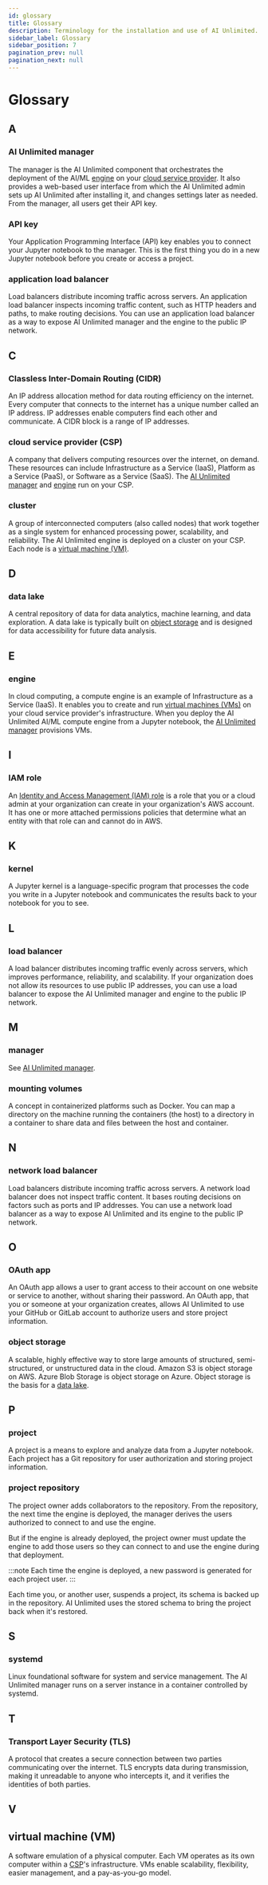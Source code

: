```yaml
---
id: glossary
title: Glossary
description: Terminology for the installation and use of AI Unlimited.
sidebar_label: Glossary
sidebar_position: 7
pagination_prev: null
pagination_next: null
---
```


# Glossary


## A

<a id="glo-aiu-manager"></a>
### AI Unlimited manager

The manager is the AI Unlimited component that orchestrates the deployment of the AI/ML [engine](#glo-engine) on your [cloud service provider](#glo-csp). It also provides a web-based user interface from which the AI Unlimited admin sets up AI Unlimited after installing it, and changes settings later as needed. From the manager, all users get their API key.

<a id="glo-api-key"></a>
### API key

Your Application Programming Interface (API) key enables you to connect your Jupyter notebook to the manager. This is the first thing you do in a new Jupyter notebook before you create or access a project.

<a id="glo-alb"></a>
### application load balancer

Load balancers distribute incoming traffic across servers. An application load balancer inspects incoming traffic content, such as HTTP headers and paths, to make routing decisions. You can use an application load balancer as a way to expose AI Unlimited manager and the engine to the public IP network.


## C

<a id="glo-cidr"></a>
### Classless Inter-Domain Routing (CIDR)

An IP address allocation method for data routing efficiency on the internet. Every computer that connects to the internet has a unique number called an IP address. IP addresses enable computers find each other and communicate. A CIDR block is a range of IP addresses.

<a id="glo-csp"></a>
### cloud service provider (CSP) 

A company that delivers computing resources over the internet, on demand. These resources can include Infrastructure as a Service (IaaS), Platform as a Service (PaaS), or Software as a Service (SaaS). The [AI Unlimited manager](#glo-manager) and [engine](#glo-engine) run on your CSP.

<a id="glo-cluster"></a>
### cluster

A group of interconnected computers (also called nodes) that work together as a single system for enhanced processing power, scalability, and reliability. The AI Unlimited engine is deployed on a cluster on your CSP. Each node is a [virtual machine (VM)](#glo-vm).


## D

<a id="glo-data-lake"></a>
### data lake

A central repository of data for data analytics, machine learning, and data exploration. A data lake is typically built on [object storage](#glo-object-storage) and is designed for data accessibility for future data analysis.  


## E

<a id="glo-engine"></a>
### engine

In cloud computing, a compute engine is an example of Infrastructure as a Service (IaaS). It enables you to create and run [virtual machines (VMs)](#glo-vm) on your cloud service provider's infrastructure. When you deploy the AI Unlimited AI/ML compute engine from a Jupyter notebook, the [AI Unlimited manager](#glo-manager) provisions VMs.


## I

<a id="glo-iam-role"></a>
### IAM role

An [Identity and Access Management (IAM) role](https://docs.aws.amazon.com/IAM/latest/UserGuide/id_roles.html) is a role that you or a cloud admin at your organization can create in your organization's AWS account. It has one or more attached permissions policies that determine what an entity with that role can and cannot do in AWS.

 
## K

<a id="glo-kernel"></a>
### kernel

A Jupyter kernel is a language-specific program that processes the code you write in a Jupyter notebook and communicates the results back to your notebook for you to see. 


## L

<a id="glo-load-balancer"></a>
### load balancer 

A load balancer distributes incoming traffic evenly across servers, which improves performance, reliability, and scalability. If your organization does not allow its resources to use public IP addresses, you can use a load balancer to expose the AI Unlimited manager and engine to the public IP network. 


## M

<a id="glo-manager"></a>
### manager 

See [AI Unlimited manager](#glo-aiu-manager).

<a id="glo-mounting-volumes"></a>
### mounting volumes 

A concept in containerized platforms such as Docker. You can map a directory on the machine running the containers (the host) to a directory in a container to share data and files between the host and container.


## N

<a id="glo-nlb"></a>
### network load balancer

Load balancers distribute incoming traffic across servers. A network load balancer does not inspect traffic content. It bases routing decisions on factors such as ports and IP addresses. You can use a network load balancer as a way to expose AI Unlimited and its engine to the public IP network.


## O

<a id="glo-oauth-app"></a>
### OAuth app

An OAuth app allows a user to grant access to their account on one website or service to another, without sharing their password. An OAuth app, that you or someone at your organization creates, allows AI Unlimited to use your GitHub or GitLab account to authorize users and store project information.

<a id="glo-object-storage"></a>
### object storage
A scalable, highly effective way to store large amounts of structured, semi-structured, or unstructured data in the cloud. Amazon S3 is object storage on AWS. Azure Blob Storage is object storage on Azure. Object storage is the basis for a [data lake](#glo-data-lake).


## P

<a id="glo-project"></a>
### project

A project is a means to explore and analyze data from a Jupyter notebook. Each project has a Git repository for user authorization and storing project information. 

<a id="glo-project-repo"></a>
### project repository

The project owner adds collaborators to the repository. From the repository, the next time the engine is deployed, the manager derives the users authorized to connect to and use the engine. 

But if the engine is already deployed, the project owner must update the engine to add those users so they can connect to and use the engine during that deployment.

:::note
Each time the engine is deployed, a new password is generated for each project user.
:::

Each time you, or another user, suspends a project, its schema is backed up in the repository. AI Unlimited uses the stored schema to bring the project back when it's restored.


## S

<a id="glo-systemd"></a>
### systemd

Linux foundational software for system and service management. The AI Unlimited manager runs on a server instance in a container controlled by systemd.


## T

<a id="glo-tls"></a>
### Transport Layer Security (TLS) 

A protocol that creates a secure connection between two parties communicating over the internet. TLS encrypts data during transmission, making it unreadable to anyone who intercepts it, and it verifies the identities of both parties. 


## V

<a id="glo-vm"></a>
## virtual machine (VM)
A software emulation of a physical computer. Each VM operates as its own computer within a [CSP](#glo-csp)'s infrastructure. VMs enable scalability, flexibility, easier management, and a pay-as-you-go model.